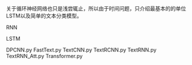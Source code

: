 关于循环神经网络也只是浅尝辄止，所以由于时间问题，只介绍最基本的的单位LSTM以及简单的文本分类模型。

RNN

LSTM

DPCNN.py
FastText.py
TextCNN.py
TextRCNN.py
TextRNN.py
TextRNN_Att.py
Transformer.py